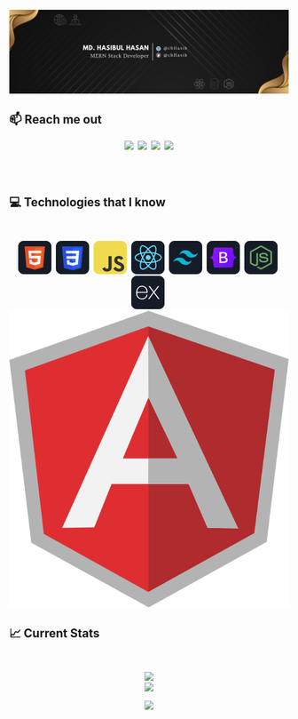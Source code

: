 ![I am a Junior Front-end developer. ](https://github.com/cbhasib/cbhasib/blob/main/images/githubcover.png)

## :mailbox: Reach me out

<p align="center">
<a href="https://www.linkedin.com/in/cbHasib/"><img src="https://img.shields.io/badge/LinkedIn-blue?style=for-the-badge&logo=linkedin&logoColor=white"></a>&nbsp;&nbsp;<a href="https://www.facebook.com/cbHasib"><img src="https://img.shields.io/badge/Facebook-1877F2?style=for-the-badge&logo=facebook&logoColor=white"></a>&nbsp;&nbsp;<a href="https://twitter.com/cbHasib"><img src="https://img.shields.io/badge/Twitter-1DA1F2?style=for-the-badge&logo=twitter&logoColor=white"></a>&nbsp;&nbsp;<a href="mailto:hasibul.hasan2905@gmail.com"><img src="https://img.shields.io/badge/Gmail-D14836?style=for-the-badge&logo=gmail&logoColor=white"></a></p><br/>


<br />

## :computer: Technologies that I know

<br>
<p align="center">
<picture><img title="HTML" src="https://github.com/cbhasib/cbhasib/blob/main/images/icons/HTML.png"/></picture>&nbsp;
<picture><img title="CSS" src="https://github.com/cbhasib/cbhasib/blob/main/images/icons/css.png"/></picture>&nbsp;
<picture><img title="JavaScript" src="https://github.com/cbhasib/cbhasib/blob/main/images/icons/JavaScript.png"/></picture>&nbsp;
<picture><img title="ReactJS" src="https://github.com/cbhasib/cbhasib/blob/main/images/icons/react.png"/></picture>&nbsp;
<picture><img title="TailwindCss" src="https://github.com/cbhasib/cbhasib/blob/main/images/icons/tailwind.png"/></picture>&nbsp;
<picture><img title="Bootstrap" src="https://github.com/cbhasib/cbhasib/blob/main/images/icons/Bootsrap.png"/></picture>&nbsp;
<picture><img title="NodeJS" src="https://github.com/cbhasib/cbhasib/blob/main/images/icons/node.png"/></picture>&nbsp;
<picture><img title="ExpressJS" src="https://github.com/cbhasib/cbhasib/blob/main/images/icons/express.png"/></picture>&nbsp;
<picture><img title="AngularJS" src="https://github.com/cbhasib/cbhasib/blob/main/images/icons/AngularJS-Shield.svg"/></picture>
  
  <br/>

## :chart_with_upwards_trend: Current Stats

<br />
<p align="center">
  <picture><img width="60%" src="https://github-readme-streak-stats.herokuapp.com/?user=cbhasib&background=0D1117&sideNums=FFFFFF&sideLabels=9A9A9A&currStreakNum=FB8C00&dates=6E6E6E" /></picture> <br/>
  <picture><img width="40%" src="https://github-readme-stats.vercel.app/api/top-langs/?username=cbHasib&theme=radical&hide_border=false&include_all_commits=false&count_private=false&layout=compact" /></picture>
</p>
<p align="center">
  <picture><img src="https://komarev.com/ghpvc/?username=cbHasib&label=Visitors+Count&color=brightgreen" /></picture>
</p>
